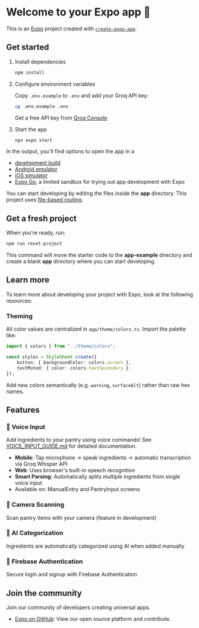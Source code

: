 # Welcome to your Expo app 👋

This is an [Expo](https://expo.dev) project created with [`create-expo-app`](https://www.npmjs.com/package/create-expo-app).

## Get started

1. Install dependencies

    ```bash
    npm install
    ```

2. Configure environment variables

    Copy `.env.example` to `.env` and add your Groq API key:

    ```bash
    cp .env.example .env
    ```

    Get a free API key from [Groq Console](https://console.groq.com)

3. Start the app

    ```bash
    npx expo start
    ```

In the output, you'll find options to open the app in a

-   [development build](https://docs.expo.dev/develop/development-builds/introduction/)
-   [Android emulator](https://docs.expo.dev/workflow/android-studio-emulator/)
-   [iOS simulator](https://docs.expo.dev/workflow/ios-simulator/)
-   [Expo Go](https://expo.dev/go), a limited sandbox for trying out app development with Expo

You can start developing by editing the files inside the **app** directory. This project uses [file-based routing](https://docs.expo.dev/router/introduction).

## Get a fresh project

When you're ready, run:

```bash
npm run reset-project
```

This command will move the starter code to the **app-example** directory and create a blank **app** directory where you can start developing.

## Learn more

To learn more about developing your project with Expo, look at the following resources:

### Theming

All color values are centralized in `app/theme/colors.ts`. Import the palette like:

```ts
import { colors } from "../theme/colors";

const styles = StyleSheet.create({
    button: { backgroundColor: colors.accent },
    textMuted: { color: colors.textSecondary },
});
```

Add new colors semantically (e.g. `warning`, `surfaceAlt`) rather than raw hex names.

## Features

### 🎤 Voice Input

Add ingredients to your pantry using voice commands! See [VOICE_INPUT_GUIDE.md](./VOICE_INPUT_GUIDE.md) for detailed documentation.

-   **Mobile**: Tap microphone → speak ingredients → automatic transcription via Groq Whisper API
-   **Web**: Uses browser's built-in speech recognition
-   **Smart Parsing**: Automatically splits multiple ingredients from single voice input
-   Available on: ManualEntry and PantryInput screens

### 📸 Camera Scanning

Scan pantry items with your camera (feature in development)

### 🤖 AI Categorization

Ingredients are automatically categorized using AI when added manually

### 🔐 Firebase Authentication

Secure login and signup with Firebase Authentication

## Join the community

Join our community of developers creating universal apps.

-   [Expo on GitHub](https://github.com/expo/expo): View our open source platform and contribute.
